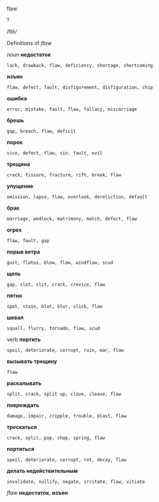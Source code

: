flaw

?

/flô/

Definitions of _flaw_

noun
**недостаток**

    lack, drawback, flaw, deficiency, shortage, shortcoming
**изъян**

    flaw, defect, fault, disfigurement, disfiguration, chip
**ошибка**

    error, mistake, fault, flaw, fallacy, miscarriage
**брешь**

    gap, breach, flaw, deficit
**порок**

    vice, defect, flaw, sin, fault, evil
**трещина**

    crack, fissure, fracture, rift, break, flaw
**упущение**

    omission, lapse, flaw, overlook, dereliction, default
**брак**

    marriage, wedlock, matrimony, match, defect, flaw
**огрех**

    flaw, fault, gap
**порыв ветра**

    gust, flatus, blow, flaw, windflaw, scud
**щель**

    gap, slot, slit, crack, crevice, flaw
**пятно**

    spot, stain, blot, blur, slick, flaw
**шквал**

    squall, flurry, tornado, flaw, scud

verb
**портить**

    spoil, deteriorate, corrupt, ruin, mar, flaw
**вызывать трещину**

    flaw
**раскалывать**

    split, crack, split up, clove, cleave, flaw
**повреждать**

    damage, impair, cripple, trouble, blast, flaw
**трескаться**

    crack, split, pop, chap, spring, flaw
**портиться**

    spoil, deteriorate, corrupt, rot, decay, flaw
**делать недействительным**

    invalidate, nullify, negate, irritate, flaw, vitiate

_flaw_
**недостаток**, **изъян**